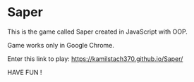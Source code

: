 # Saper
This is the game called Saper created in JavaScript with OOP.

Game works only in Google Chrome.

Enter this link to play: https://kamilstach370.github.io/Saper/

HAVE FUN !
